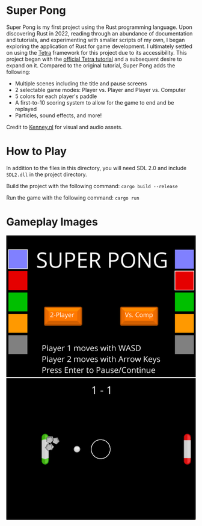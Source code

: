# Super Pong

Super Pong is my first project using the Rust programming language. Upon discovering Rust in 2022, reading through an abundance of documentation and tutorials, and experimenting with smaller scripts of my own, I began exploring the application of Rust for game development. I ultimately settled on using the [Tetra] framework for this project due to its accessibility. This project began with the [official Tetra tutorial] and a subsequent desire to expand on it. Compared to the original tutorial, Super Pong adds the following:
* Multiple scenes including the title and pause screens
* 2 selectable game modes: Player vs. Player and Player vs. Computer
* 5 colors for each player's paddle
* A first-to-10 scoring system to allow for the game to end and be replayed
* Particles, sound effects, and more!

Credit to [Kenney.nl] for visual and audio assets.

[Tetra]: https://tetra.seventeencups.net/
[official Tetra tutorial]: https://tetra.seventeencups.net/tutorial
[Kenney.nl]: https://www.kenney.nl/

# How to Play
In addition to the files in this directory, you will need SDL 2.0 and include ```SDL2.dll``` in the project directory.

Build the project with the following command: ```cargo build --release```

Run the game with the following command: ```cargo run```

# Gameplay Images
![Title-Screenshot](/images/Super_Pong_Title_Screenshot.png)
![Gameplay-Screenshot](/images/Super_Pong_Gameplay_Screenshot.png)
